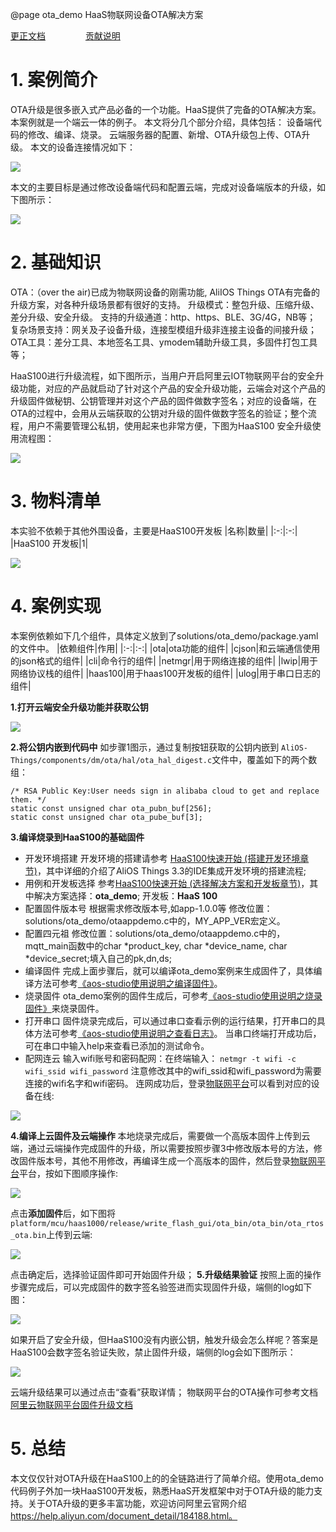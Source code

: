 @page ota_demo HaaS物联网设备OTA解决方案

[更正文档](https://gitee.com/alios-things/ota_demo/edit/master/README.md) &emsp;&emsp;&emsp;&emsp; [贡献说明](https://g.alicdn.com/alios-things-3.3/doc/contribute_doc.html)

# 1. 案例简介
OTA升级是很多嵌入式产品必备的一个功能。HaaS提供了完备的OTA解决方案。本案例就是一个端云一体的例子。
本文将分几个部分介绍，具体包括：
设备端代码的修改、编译、烧录。
云端服务器的配置、新增、OTA升级包上传、OTA升级。
本文的设备连接情况如下：
<div align=left display=flex>
    <img src="https://img.alicdn.com/imgextra/i3/O1CN01U7iUQh1k4aSEzSpK4_!!6000000004630-0-tps-4032-3024.jpg" style="max-width:800px;" />
</div>

本文的主要目标是通过修改设备端代码和配置云端，完成对设备端版本的升级，如下图所示：

<div align=left display=flex>
    <img src="https://img.alicdn.com/imgextra/i1/O1CN01ScRC9M1GS0EMBJG76_!!6000000000620-0-tps-1448-984.jpg" style="max-width:800px;" />
</div>

# 2. 基础知识
OTA：（over the air)已成为物联网设备的刚需功能, AliIOS Things OTA有完备的升级方案，对各种升级场景都有很好的支持。
升级模式：整包升级、压缩升级、差分升级、安全升级。
支持的升级通道：http、https、BLE、3G/4G，NB等；
复杂场景支持：网关及子设备升级，连接型模组升级非连接主设备的间接升级；
OTA工具：差分工具、本地签名工具、ymodem辅助升级工具，多固件打包工具等；

HaaS100进行升级流程，如下图所示，当用户开启阿里云IOT物联网平台的安全升级功能，对应的产品就启动了针对这个产品的安全升级功能，云端会对这个产品的升级固件做秘钥、公钥管理并对这个产品的固件做数字签名；对应的设备端，在OTA的过程中，会用从云端获取的公钥对升级的固件做数字签名的验证；整个流程，用户不需要管理公私钥，使用起来也非常方便，下图为HaaS100 安全升级使用流程图：
<div align=left display=flex>
    <img src="https://img.alicdn.com/imgextra/i1/O1CN01Az1bpN1yg3TWgq2qC_!!6000000006607-0-tps-1818-1178.jpg" style="max-width:800px;" />
</div>

# 3. 物料清单
本实验不依赖于其他外围设备，主要是HaaS100开发板
|名称|数量|
|:-:|:-:|
|HaaS100 开发板|1|

<div align=left display=flex>
    <img src="https://img.alicdn.com/imgextra/i3/O1CN01bQf9611vvg8cQED0M_!!6000000006235-2-tps-3000-2000.png" style="max-width:800px;" />
</div>

# 4. 案例实现
本案例依赖如下几个组件，具体定义放到了solutions/ota_demo/package.yaml的文件中。
|依赖组件|作用|
|:-:|:-:|
|ota|ota功能的组件|
|cjson|和云端通信使用的json格式的组件|
|cli|命令行的组件|
|netmgr|用于网络连接的组件|
|lwip|用于网络协议栈的组件|
|haas100|用于haas100开发板的组件|
|ulog|用于串口日志的组件|

**1.打开云端安全升级功能并获取公钥**

<div align=left display=flex>
    <img src="https://img.alicdn.com/imgextra/i2/O1CN01cXHMmB1dPvabuoJzv_!!6000000003729-2-tps-1837-867.png" style="max-width:800px;" />
</div>

**2.将公钥内嵌到代码中**
如步骤1图示，通过复制按钮获取的公钥内嵌到 ```
AliOS-Things/components/dm/ota/hal/ota_hal_digest.c ```文件中，覆盖如下的两个数组：
```
/* RSA Public Key:User needs sign in alibaba cloud to get and replace them. */
static const unsigned char ota_pubn_buf[256];
static const unsigned char ota_pube_buf[3];
```
**3.编译烧录到HaaS100的基础固件**
* 开发环境搭建
开发环境的搭建请参考 [HaaS100快速开始 (搭建开发环境章节)](https://g.alicdn.com/alios-things-3.3/doc/haas100_quick_start.html)，其中详细的介绍了AliOS Things 3.3的IDE集成开发环境的搭建流程;
* 用例和开发板选择
参考[HaaS100快速开始 (选择解决方案和开发板章节)](https://g.alicdn.com/alios-things-3.3/doc/haas100_quick_start.html)，其中解决方案选择：**ota_demo**; 开发板：**HaaS 100**
* 配置固件版本号
根据需求修改版本号,如app-1.0.0等
修改位置：solutions/ota_demo/otaappdemo.c中的，MY_APP_VER宏定义。
* 配置四元祖
修改位置：solutions/ota_demo/otaappdemo.c中的，mqtt_main函数中的char *product_key, char *device_name, char *device_secret;填入自己的pk,dn,ds;
* 编译固件
完成上面步骤后，就可以编译ota_demo案例来生成固件了，具体编译方法可参考[《aos-studio使用说明之编译固件》](https://g.alicdn.com/alios-things-3.3/doc/build_project.html)。
* 烧录固件
ota_demo案例的固件生成后，可参考[《aos-studio使用说明之烧录固件》](https://g.alicdn.com/alios-things-3.3/doc/burn_image.html)来烧录固件。
* 打开串口
固件烧录完成后，可以通过串口查看示例的运行结果，打开串口的具体方法可参考[《aos-studio使用说明之查看日志》](https://g.alicdn.com/alios-things-3.3/doc/view_log.html)。
当串口终端打开成功后，可在串口中输入help来查看已添加的测试命令。
* 配网连云
输入wifi账号和密码配网：在终端输入：
`netmgr -t wifi -c wifi_ssid wifi_password`
注意修改其中的wifi_ssid和wifi_password为需要连接的wifi名字和wifi密码。
连网成功后，登录[物联网平台](http://iot.console.aliyun.com/)可以看到对应的设备在线:

<div align=left display=flex>
    <img src="https://img.alicdn.com/tfs/TB18SN737T2gK0jSZFkXXcIQFXa-592-45.png" style="max-width:800px;" />
</div>

**4.编译上云固件及云端操作**
本地烧录完成后，需要做一个高版本固件上传到云端，通过云端操作完成固件的升级，所以需要按照步骤3中修改版本号的方法，修改固件版本号，其他不用修改，再编译生成一个高版本的固件，然后登录[物联网平台](http://iot.console.aliyun.com/)平台，按如下图顺序操作:
<div align=left display=flex>
    <img src="https://img.alicdn.com/tfs/TB1NM2iU7T2gK0jSZFkXXcIQFXa-1110-861.png" style="max-width:800px;" />
</div>

点击**添加固件**后，如下图将`platform/mcu/haas1000/release/write_flash_gui/ota_bin/ota_bin/ota_rtos_ota.bin`上传到云端:

<div align=left display=flex>
    <img src="https://img.alicdn.com/tfs/TB19BoDhmslXu8jSZFuXXXg7FXa-719-1196.png" style="max-width:800px;" />
</div>

点击确定后，选择验证固件即可开始固件升级；
**5.升级结果验证**
按照上面的操作步骤完成后，可以完成固件的数字签名验签进而实现固件升级，端侧的log如下图：

<div align=left display=flex>
    <img src="https://img.alicdn.com/imgextra/i2/O1CN01nCJgW423op8DkE8Vg_!!6000000007303-2-tps-1170-385.png" style="max-width:800px;" />
</div>

如果开启了安全升级，但HaaS100没有内嵌公钥，触发升级会怎么样呢？答案是HaaS100会数字签名验证失败，禁止固件升级，端侧的log会如下图所示：

<div align=left display=flex>
    <img src="https://img.alicdn.com/imgextra/i2/O1CN01g5P8gy1t33fTWNqur_!!6000000005845-2-tps-1297-490.png" style="max-width:800px;" />
</div>

云端升级结果可以通过点击“查看”获取详情；
物联网平台的OTA操作可参考文档[阿里云物联网平台固件升级文档](https://help.aliyun.com/document_detail/58328.html) 

# 5. 总结
本文仅仅针对OTA升级在HaaS100上的的全链路进行了简单介绍。使用ota_demo代码例子外加一块HaaS100开发板，熟悉HaaS开发框架中对于OTA升级的能力支持。关于OTA升级的更多丰富功能，欢迎访问阿里云官网介绍 https://help.aliyun.com/document_detail/184188.html。
